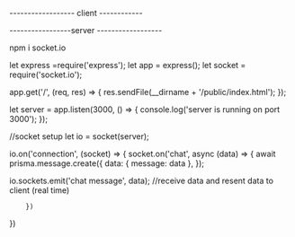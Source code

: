    ------------------ client ------------

<script    //cdn link to header
      src="https://cdn.socket.io/4.7.5/socket.io.min.js"
      integrity="sha384-2huaZvOR9iDzHqslqwpR87isEmrfxqyWOF7hr7BY6KG0+hVKLoEXMPUJw3ynWuhO"
      crossorigin="anonymous"></script>

 <script>
      const socket = io("http://localhost:3000/");
     
       socket.emit("chat", input.value); //send data to server
      

   
      socket.on("chat message", function (msg) {   // receive data
                  console.log(msg)
      
      });
    </script>



-----------------server ------------------

 npm i socket.io

let express =require('express');
let app = express();
let socket = require('socket.io');

app.get('/', (req, res) => {
    res.sendFile(__dirname + '/public/index.html');
});

let server = app.listen(3000, () => {
    console.log('server is running on port 3000');
});

//socket setup
let io = socket(server);

io.on('connection',  (socket) => {
        socket.on('chat', async (data) => {
             await prisma.message.create({
                data: { message: data },
              });

io.sockets.emit('chat message', data);     //receive data and resent data to client (real time)
           
        })
})





